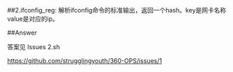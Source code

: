
##2.ifconfig_reg:
解析ifconfig命令的标准输出，返回一个hash。key是网卡名称 value是对应的ip。

##Answer


答案见 Issues 2.sh

https://github.com/strugglingyouth/360-OPS/issues/1



